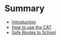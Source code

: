 # Summary

* [Introduction](README.md)
* [How to use the CAT](chapter1.md)
* [Safe Routes to School](safe-routes-to-school.md)

